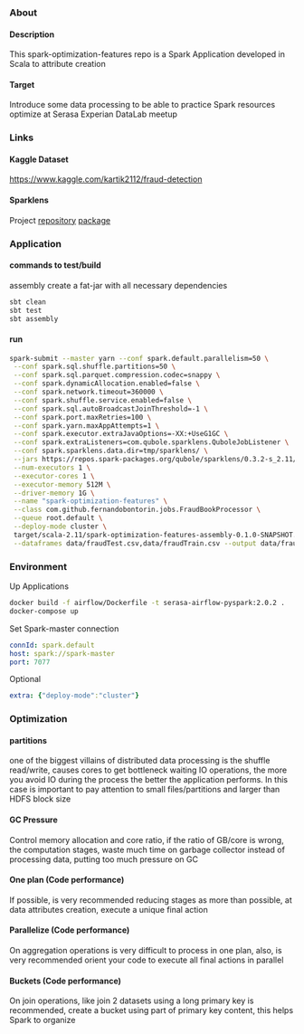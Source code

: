 ### About

#### Description

This spark-optimization-features repo is a Spark Application developed in Scala to attribute creation

#### Target

Introduce some data processing to be able to practice Spark resources optimize at Serasa Experian DataLab meetup

### Links

#### Kaggle Dataset

https://www.kaggle.com/kartik2112/fraud-detection

#### Sparklens

Project [repository](https://github.com/qubole/sparklens) [package](https://repos.spark-packages.org/qubole/sparklens/0.3.2-s_2.11/sparklens-0.3.2-s_2.11.jar)

### Application

#### commands to test/build

assembly create a fat-jar with all necessary dependencies

```bash
sbt clean
sbt test
sbt assembly
```

#### run

```bash
spark-submit --master yarn --conf spark.default.parallelism=50 \
 --conf spark.sql.shuffle.partitions=50 \
 --conf spark.sql.parquet.compression.codec=snappy \
 --conf spark.dynamicAllocation.enabled=false \
 --conf spark.network.timeout=360000 \
 --conf spark.shuffle.service.enabled=false \
 --conf spark.sql.autoBroadcastJoinThreshold=-1 \
 --conf spark.port.maxRetries=100 \
 --conf spark.yarn.maxAppAttempts=1 \
 --conf spark.executor.extraJavaOptions=-XX:+UseG1GC \
 --conf spark.extraListeners=com.qubole.sparklens.QuboleJobListener \
 --conf spark.sparklens.data.dir=tmp/sparklens/ \
 --jars https://repos.spark-packages.org/qubole/sparklens/0.3.2-s_2.11/sparklens-0.3.2-s_2.11.jar \
 --num-executors 1 \
 --executor-cores 1 \
 --executor-memory 512M \
 --driver-memory 1G \
 --name "spark-optimization-features" \
 --class com.github.fernandobontorin.jobs.FraudBookProcessor \
 --queue root.default \
 --deploy-mode cluster \
 target/scala-2.11/spark-optimization-features-assembly-0.1.0-SNAPSHOT.jar \
 --dataframes data/fraudTest.csv,data/fraudTrain.csv --output data/fraud_book_features
```

### Environment
Up Applications
```bash
docker build -f airflow/Dockerfile -t serasa-airflow-pyspark:2.0.2 .
docker-compose up
```
Set Spark-master connection
```yaml
connId: spark.default
host: spark://spark-master
port: 7077
```
Optional
```yaml
extra: {"deploy-mode":"cluster"}
```

### Optimization

#### partitions
one of the biggest villains of distributed data processing is the shuffle
 read/write, causes cores to get bottleneck waiting IO operations,
 the more you avoid IO during the process the better the application performs. 
In this case is important to pay attention to small files/partitions and
larger than HDFS block size

#### GC Pressure
Control memory allocation and core ratio, if the ratio of GB/core is wrong, the
computation stages, waste much time on garbage collector instead of processing data,
putting too much pressure on GC

#### One plan (Code performance)
If possible, is very recommended reducing stages as more than possible, 
at data attributes creation, execute a unique final action

#### Parallelize (Code performance)
On aggregation operations is very difficult to process in one plan,
 also, is very recommended orient your code to execute all final actions
 in parallel

#### Buckets (Code performance)
On join operations, like join 2 datasets using a long primary key is recommended,
create a bucket using part of primary key content, this helps Spark to organize
